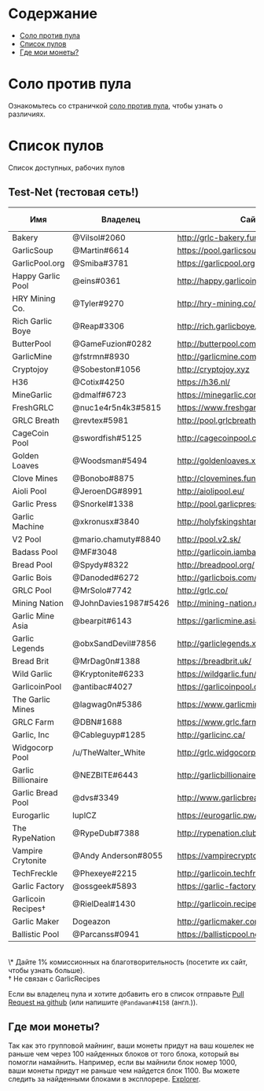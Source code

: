 # Содержание
- [Соло против пула](#solo-vs-pool)
- [Список пулов](#list-of-pools)
- [Где мои монеты?](#when-do-i-get-paid)

# Соло против пула
Ознакомьтесь со страничкой [соло против пула](how-to-mine.html#solo-vs-pool), чтобы узнать о различиях.

# Список пулов
Список доступных, рабочих пулов

## Test-Net (тестовая сеть!)
| Имя                | Владелец             | Сайт                                    | Pool Fee | Адрес                                             | Verified |
|--------------------|----------------------|-----------------------------------------|----------|---------------------------------------------------|----------|
| Bakery             | @Vilsol#2060         | http://grlc-bakery.fun/                 | 1%       | stratum+tcp://pool.grlc-bakery.fun:3333           | Yes      |
| GarlicSoup         | @Martin#6614         | https://pool.garlicsoup.xyz             | 1%**\*** | stratum+tcp://us.pool.garlicsoup.xyz:3333         | Yes      |
| GarlicPool.org     | @Smiba#3781          | https://garlicpool.org                  | 1%       | stratum+tcp://stratum.garlicpool.org:3333         | Yes      |
| Happy Garlic Pool  | @eins#0361           | http://happy.garlicoin.fun              | 0.5%     | stratum+tcp://happy.garlicoin.fun:3210            | Yes      |
| HRY Mining Co.     | @Tyler#9270          | http://hry-mining.co/                   | 0.5%     | stratum+tcp://hry-mining.co:3032                  | Yes      |
| Rich Garlic Boye   | @Reap#3306           | http://rich.garlicboye.com/             | 1%       | stratum+tcp://rich.garlicboye.com:3333            | Yes      |
| ButterPool         | @GameFuzion#0282     | http://butterpool.com/                  | 0.75%    | stratum+tcp://butterpool.com:3032                 | Yes      |
| GarlicMine         | @fstrmn#8930         | http://garlicmine.com                   | 0.42%    | stratum+tcp://garlicmine.com:3333                 | Yes      |
| Cryptojoy          | @Sobeston#1056       | http://cryptojoy.xyz                    | 0.5%     | stratum+tcp://pool.cryptojoy.xyz:3333             | Yes      |
| H36                | @Cotix#4250          | https://h36.nl/                         | 0%       | stratum+tcp://h36.nl:3333                         | No       |
| MineGarlic         | @dmalf#6723          | https://minegarlic.com/                 | 1%       | stratum+tcp://pool.minegarlic.com:3032            | No       |
| FreshGRLC          | @nuc1e4r5n4k3#5815   | https://www.freshgarlicblocks.net/      | 0%       | stratum+tcp://freshgarlicblocks.net:3032          | No       |
| GRLC Breath        | @revtex#5981         | http://pool.grlcbreath.com/             | 0.5%     | stratum+tcp://pool.grlcbreath.com:3032            | No       |
| CageCoin Pool      | @swordfish#5125      | http://cagecoinpool.com                 | 1%       | stratum+tcp://cagecoinpool.com:3334               | No       |
| Golden Loaves      | @Woodsman#5494       | http://goldenloaves.xyz/                | 0.5%     | stratum+tcp://goldenloaves.xyz:3333               | No       |
| Clove Mines        | @Bonobo#8875         | http://clovemines.fun/                  | 0.05%    | stratum+tcp://clovemines.fun:3333                 | No       |
| Aioli Pool         | @JeroenDG#8991       | http://aiolipool.eu/                    | 0.5%     | stratum+tcp://mine.aiolipool.eu:3333              | No       |
| Garlic Press       | @Snorkel#1338        | http://pool.garlicpress.eu/             | 0%       | stratum+tcp://pool.garlicpress.eu:3333            | No       |
| Garlic Machine     | @xkronusx#3840       | http://holyfskingshtareyouserious.com/  | 0.5%     | stratum+tcp://garlicmachine.redirectme.net:3032   | No       |
| V2 Pool            | @mario.chamuty#8840  | http://pool.v2.sk/                      | 0.5%     | stratum+tcp://pool.v2.sk:3433                     | No       |
| Badass Pool        | @MF#3048             | http://garlicoin.iambadass.com/         | 0.69%    | stratum+tcp://garlicoin.iambadass.com:3333        | No       |
| Bread Pool         | @Spydy#8322          | http://breadpool.org/                   | 0%       | stratum+tcp://breadpool.org:3333                  | No       |
| Garlic Bois        | @Danoded#6272        | http://garlicbois.com/                  | 0.25%    | stratum+tcp://garlicbois.com:3333                 | No       |
| GRLC Pool          | @MrSolo#7742         | http://grlc.co/                         | 0%       | stratum+tcp://grlc.co:3032                        | No       |
| Mining Nation      | @JohnDavies1987#5426 | http://mining-nation.ml/                | 0.5%     | stratum+tcp://mining-nation.ml:4008               | No       |
| Garlic Mine Asia   | @bearpit#6143        | https://garlicmine.asia/                | 0.5%     | stratum+tcp://pool.garlicmine.asia:3333           | No       |
| Garlic Legends     | @obxSandDevil#7856   | http://garliclegends.xyz/               | 0.20%    | stratum+tcp://garliclegends.ml:3333               | No       |
| Bread Brit         | @MrDag0n#1388        | https://breadbrit.uk/                   | 0.33%    | stratum+tcp://pool.breadbrit.uk:3333              | No       |
| Wild Garlic        | @Kryptonite#6233     | https://wildgarlic.fun/                 | 0%       | stratum+tcp://eu.wildgarlic.fun:3333              | No       |
| GarlicoinPool      | @antibac#4027        | https://garlicoinpool.com/              | 0.5%     | stratum+tcp://garlicoinpool.com:3333              | No       |
| The Garlic Mines   | @lagwag0n#5386       | https://www.garlicmines.com/            | 1%       | stratum+tcp://garlicmines.com:3333                | No       |
| GRLC Farm          | @DBN#1688            | https://www.grlc.farm                   | 0.5%     | stratum+tcp://grlc.farm:3333                      | No       |
| Garlic, Inc        | @Cableguyp#1285      | http://garlicinc.ca/                    | 0.75%    | stratum+tcp:/garlicinc.ca:3333                    | No       |
| Widgocorp Pool     | /u/TheWalter_White   | http://grlc.widgocorp.com               | 0%       | stratum+tcp://stratum.grlc.widgocorp.com:3333     | No       |
| Garlic Billionaire | @NEZBITE#6443        | http://garlicbillionaire.com/           | 3%**\*** | stratum+tcp://garlicbillionaire.com:3032          | No       |
| Garlic Bread Pool  | @dvs#3349            | http://www.garlicbread.xyz/             | 1%**\*** | stratum+tcp://stratum.garlicbread.xyz:3032        | No       |
| Eurogarlic         | luplCZ               | https://eurogarlic.pw/                  | 0.8%     | stratum+tcp://mine.eurogarlic.pw:3333             | No       |
| The RypeNation     | @RypeDub#7388        | http://rypenation.club/                 | 0.63%    | stratum+tcp://grlc.rypenation.club:3333           | No       |
| Vampire Crytonite  | @Andy Anderson#8055  | https://vampirecryptonite.allgamer.net/ | 0.25%    | stratum+tcp://vampirecryptonite.allgamer.net:3333 | No       |
| TechFreckle        | @Phexeye#2215        | http://garlicoin.techfreckle.com/       | 1%       | stratum+tcp://garlicoin.techfreckle.com:3333      | No       |
| Garlic Factory     | @ossgeek#5893        | https://garlic-factory.fun/             | 0.42%    | stratum+tcp://pool.garlic-factory.fun:3333        | No       |
| Garlicoin Recipes† | @RielDeal#1430       | http://garlicoin.recipes/               | 1%       | stratum+tcp://garlicoin.recipes:3032              | No       |
| Garlic Maker       | Dogeazon             | http://garlicmaker.com/                 | 1%       | stratum+tcp://159.89.153.59:3256                  | No       |
| Ballistic Pool     | @Parcanss#0941       | https://ballisticpool.net/              | 0.4%     | stratum+tcp://ballisticpool.net:3333              | No       |  

<br>
\* Дайте 1% комиссионных на благотворительность (посетите их сайт, чтобы узнать больше).
<br>
† Не связан с GarlicRecipes
<br>

Если вы владелец пула и хотите добавить его в список отправьте [Pull Request на github](https://github.com/PandawanFr/GarlicoinHelp/pulls) (или напишите `@Pandawan#4158` (англ.)).


## Где мои монеты?
Так как это групповой майнинг, ваши монеты придут на ваш кошелек не раньше чем через 100 найденных блоков от того блока, который вы помогли намайнить.
Например, если вы майнили блок номер 1000, ваши монеты придут не раньше чем найдется блок 1100.
Вы можете следить за найденными блоками в эксплорере. [Explorer](http://explorer.garlicoin.io/).